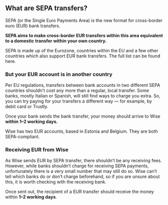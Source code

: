 ## What are SEPA transfers?  
SEPA (or the Single Euro Payments Area) is the new format for cross-border euro (EUR) bank transfers.

 **SEPA aims to make cross-border EUR transfers within this area equivalent to a domestic transfer within your own country.**

SEPA is made up of the Eurozone, countries within the EU and a few other countries which also support EUR bank transfers. The full list can be found here.

### But your EUR account is in another country

Per EU regulations, transfers between bank accounts in two different SEPA countries shouldn’t cost any more than a regular, local transfer. Some banks, mostly Italian or Spanish, will still find ways to charge you extra. So, you can try paying for your transfers a different way — for example, by debit card or Trustly.

Once your bank sends the bank transfer, your money should arrive to Wise **within 1–2 working days.**

Wise has two EUR accounts, based in Estonia and Belgium. They are both SEPA-compliant.

### Receiving EUR from Wise

As Wise sends EUR by SEPA transfer, there shouldn’t be any receiving fees. However, while banks shouldn’t charge for receiving SEPA payments, unfortunately there is a very small number that may still do so. Wise can’t tell which banks do or don’t charge beforehand, so if you are unsure about this, it is worth checking with the receiving bank. 

Once sent out, the recipient of a EUR transfer should receive the money within **1–2 working days**.